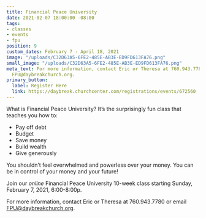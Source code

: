 ```yaml
---
title: Financial Peace University
date: 2021-02-07 18:00:00 -08:00
tags:
- classes
- events
- fpu
position: 9
custom_dates: February 7 - April 18, 2021
image: "/uploads/C32D63A5-6FE2-485E-AB3E-ED9FD613FA76.png"
small_image: "/uploads/C32D63A5-6FE2-485E-AB3E-ED9FD613FA76.png"
meta_text: For more information, contact Eric or Theresa at 760.943.7780 or email
  FPU@daybreakchurch.org.
primary_button:
  label: Register Here
  link: https://daybreak.churchcenter.com/registrations/events/672560
---
```


What is Financial Peace University?
It’s the surprisingly fun class that teaches you how to:

* Pay off debt
* Budget
* Save money
* Build wealth
* Give generously

You shouldn’t feel overwhelmed and powerless over your money. You can be in control of your money and your future!

Join our *online* Financial Peace University 10-week class starting Sunday, February 7, 2021, 6:00-8:00p. 

For more information, contact Eric or Theresa at 760.943.7780 or email [FPU@daybreakchurch.org](FPU@daybreakchurch.org). 